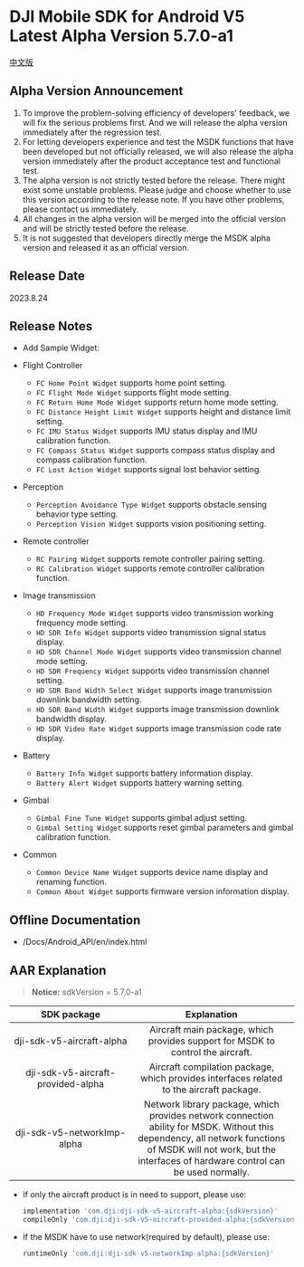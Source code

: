 # DJI Mobile SDK for Android V5 Latest Alpha Version 5.7.0-a1

[中文版](README_CN.md)

##  Alpha Version Announcement

1. To improve the problem-solving efficiency of developers' feedback, we will fix the serious problems first. And we will release the alpha version immediately after the regression test.
2. For letting developers experience and test the MSDK functions that have been developed but not officially released, we will also release the alpha version immediately after the product acceptance test and functional test. 
3. The alpha version is not strictly tested before the release. There might exist some unstable problems. Please judge and choose whether to use this version according to the release note. If you have other problems, please contact us immediately.
4. All changes in the alpha version will be merged into the official version and will be strictly tested before the release.
5. It is not suggested that developers directly merge the MSDK alpha version and released it as an official version.

## Release Date

2023.8.24

## Release Notes

- Add Sample Widget:
- Flight Controller
	- `FC Home Point Widget` supports home point setting.
	- `FC Flight Mode Widget` supports flight mode setting.
	- `FC Return Home Mode Widget` supports return home mode setting.
	- `FC Distance Height Limit Widget` supports height and distance limit setting.
	- `FC IMU Status Widget` supports IMU status display and IMU calibration function.
	- `FC Compass Status Widget` supports compass status display and compass calibration function.
	- `FC Lost Action Widget` supports signal lost behavior setting.

- Perception
	- `Perception Avoidance Type Widget` supports obstacle sensing behavior type setting.
	- `Perception Vision Widget` supports vision positioning setting.

- Remote controller
	- `RC Pairing Widget` supports remote controller pairing setting.
	- `RC Calibration Widget` supports remote controller calibration function.

- Image transmission
	- `HD Frequency Mode Widget` supports video transmission working frequency mode setting.
	- `HD SDR Info Widget` supports video transmission signal status display.
	- `HD SDR Channel Mode Widget` supports video transmission channel mode setting.
	- `HD SDR Frequency Widget` supports video transmission channel setting.
	- `HD SDR Band Width Select Widget` supports image transmission downlink bandwidth setting.
	- `HD SDR Band Width Widget` supports image transmission downlink bandwidth display.
	- `HD SDR Video Rate Widget` supports image transmission code rate display.

- Battery
	- `Battery Info Widget` supports battery information display.
	- `Battery Alert Widget` supports battery warning setting.

- Gimbal
	- `Gimbal Fine Tune Widget` supports gimbal adjust setting.
	- `Gimbal Setting Widget` supports reset gimbal parameters and gimbal calibration function.

- Common
	- `Common Device Name Widget` supports device name display and renaming function.
	- `Common About Widget` supports firmware version information display.

## Offline Documentation

- /Docs/Android_API/en/index.html

## AAR Explanation

> **Notice:** sdkVersion = 5.7.0-a1

| SDK package  <div style="width: 150pt">  | Explanation  <div style="width: 200pt">   | How to use <div style="width: 300pt">|
| :---------------: | :-----------------:  | :---------------: |
|     dji-sdk-v5-aircraft-alpha      | Aircraft main package, which provides support for MSDK to control the aircraft. | implementation 'com.dji:dji-sdk-v5-aircraft-alpha:{sdkVersion}' |
| dji-sdk-v5-aircraft-provided-alpha | Aircraft compilation package, which provides interfaces related to the aircraft package. | compileOnly 'com.dji:dji-sdk-v5-aircraft-provided-alpha:{sdkVersion}' |
| dji-sdk-v5-networkImp-alpha | Network library package, which provides network connection ability for MSDK. Without this dependency, all network functions of MSDK will not work, but the interfaces of hardware control can be used normally. | runtimeOnly 'com.dji:dji-sdk-v5-networkImp-alpha:{sdkVersion}' |

- If only the aircraft product is in need to support, please use:
  ```groovy
  implementation 'com.dji:dji-sdk-v5-aircraft-alpha:{sdkVersion}'
  compileOnly 'com.dji:dji-sdk-v5-aircraft-provided-alpha:{sdkVersion}'
  ```
  
- If the MSDK have to use network(required by default), please use:
  ```groovy
  runtimeOnly 'com.dji:dji-sdk-v5-networkImp-alpha:{sdkVersion}'
  ```
